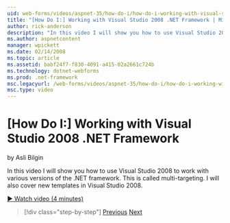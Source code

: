 ```yaml
---
uid: web-forms/videos/aspnet-35/how-do-i/how-do-i-working-with-visual-studio-2008-net-framework
title: "[How Do I:] Working with Visual Studio 2008 .NET Framework | Microsoft Docs"
author: rick-anderson
description: "In this video I will show you how to use Visual Studio 2008 to work with various versions of the .NET framework. This is called multi-targeting. I will also..."
ms.author: aspnetcontent
manager: wpickett
ms.date: 02/14/2008
ms.topic: article
ms.assetid: babf24f7-f830-4091-a415-02a2661c724b
ms.technology: dotnet-webforms
ms.prod: .net-framework
msc.legacyurl: /web-forms/videos/aspnet-35/how-do-i/how-do-i-working-with-visual-studio-2008-net-framework
msc.type: video
---
```

[How Do I:] Working with Visual Studio 2008 .NET Framework
====================
by Asli Bilgin

In this video I will show you how to use Visual Studio 2008 to work with various versions of the .NET framework. This is called multi-targeting. I will also cover new templates in Visual Studio 2008.

[&#9654; Watch video (4 minutes)](https://channel9.msdn.com/Blogs/ASP-NET-Site-Videos/how-do-i-working-with-visual-studio-2008-net-framework)

>[!div class="step-by-step"]
[Previous](how-do-i-cascading-style-sheets-in-visual-studio-2008.md)
[Next](how-do-i-adding-elements-to-a-css-file-and-create-new-css-on-the-fly.md)